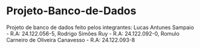 # Projeto-Banco-de-Dados
Projeto de banco de dados feito pelos integrantes: Lucas Antunes Sampaio - R.A: 24.122.056-5, Rodrigo Simões Ruy - R.A: 24.122.092-0, Romulo Carneiro de Oliveira Canavesso - R.A: 24.122.093-8
